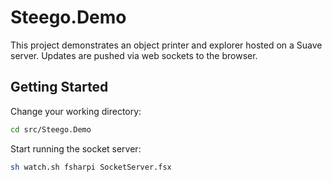 # Steego.Demo

This project demonstrates an object printer and explorer hosted on a Suave server.  Updates are pushed via web sockets to the browser.

## Getting Started

Change your working directory:

```bash
cd src/Steego.Demo
```

Start running the socket server:

```bash
sh watch.sh fsharpi SocketServer.fsx
```
